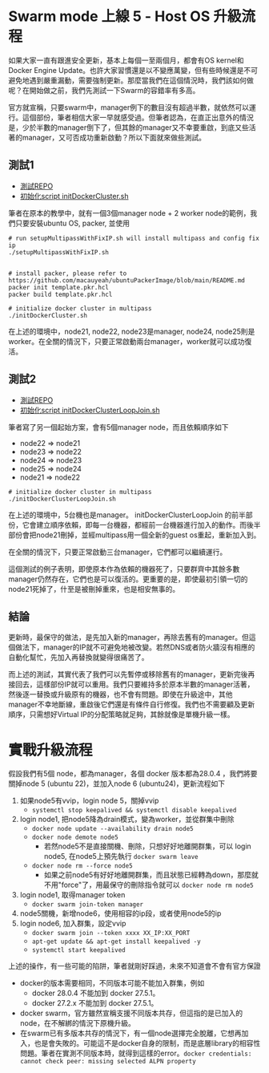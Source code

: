 # Swarm mode 上線 5 - Host OS 升級流程

如果大家一直有跟進安全更新，基本上每個一至兩個月，都會有OS kernel和Docker Engine Update。也許大家習慣還是以不變應萬變，但有些時候還是不可避免地遇到嚴重漏動，需要強制更新。那麼當我們在這個情況時，我們該如何做呢？在開始做之前，我們先測試一下Swarm的容錯率有多高。

官方就宣稱，只要swarm中，manager例下的數目沒有超過半數，就依然可以運行。這個部份，筆者相信大家一早就感受過。但筆者認為，在直正出意外的情況是，少於半數的manager倒下了，但其餘的manager又不幸要重啟，到底又些活著的manager，又可否成功重新啟動？所以下面就來做些測試。

## 測試1
- [測試REPO](https://github.com/macauyeah/ubuntuPackerImage)
- [初始化script initDockerCluster.sh](https://github.com/macauyeah/ubuntuPackerImage/blob/main/initDockerCluster.sh)

筆者在原本的教學中，就有一個3個manager node + 2 worker node的範例，我們只要安裝ubuntu OS, packer, 並使用

```
# run setupMultipassWithFixIP.sh will install multipass and config fix ip
./setupMultipassWithFixIP.sh


# install packer, please refer to https://github.com/macauyeah/ubuntuPackerImage/blob/main/README.md
packer init template.pkr.hcl
packer build template.pkr.hcl

# initialize docker cluster in multipass
./initDockerCluster.sh
```

在上述的環境中，node21, node22, node23是manager, node24, node25則是worker。在全關的情況下，只要正常啟動兩台manager，worker就可以成功復活。

## 測試2
- [測試REPO](https://github.com/macauyeah/ubuntuPackerImage)
- [初始化script initDockerClusterLoopJoin.sh](https://github.com/macauyeah/ubuntuPackerImage/blob/main/initDockerClusterLoopJoin.sh)

筆者寫了另一個起始方案，會有5個manager node，而且依賴順序如下

- node22 => node21
- node23 => node22
- node24 => node23
- node25 => node24
- node21 => node22


```
# initialize docker cluster in multipass
./initDockerClusterLoopJoin.sh
```
在上述的環境中，5台機也是manager。 initDockerClusterLoopJoin 的前半部份，它會建立順序依賴，即每一台機器，都經前一台機器進行加入的動作。而後半部份會把node21刪掉，並經multipass用一個全新的guest os重起，重新加入到。

在全關的情況下，只要正常啟動三台manager，它們都可以繼續運行。

這個測試的例子表明，即使原本作為依賴的機器死了，只要群齊中其餘多數manager仍然存在，它們也是可以復活的。更重要的是，即使最初引領一切的node21死掉了，什至是被刪掉重來，也是相安無事的。

## 結論
更新時，最保守的做法，是先加入新的manager，再除去舊有的manager。但這個做法下，manager的IP就不可避免地被改變。若然DNS或者防火牆沒有相應的自動化幫忙，先加入再替換就變得很痛苦了。

而上述的測試，其實代表了我們可以先暫停或移除舊有的manager，更新完後再接回去，這樣部份IP就可以重用。我們只要維持多於原本半數的manager活著，然後逐一替換或升級原有的機器，也不會有問題。即使在升級途中，其他manager不幸地斷線，重啟後它們還是有條件自行修復。我們也不需要顧及更新順序，只需想好Virtual IP的分配策略就足夠，其餘就像是單機升級一樣。


# 實戰升級流程
假設我們有5個 node，都為manager，各個 docker 版本都為28.0.4 ，我們將要關掉node 5 (ubuntu 22)，並加入node 6 (ubuntu24)，更新流程如下
1. 如果node5有vvip，login node 5，關掉vvip
    - `systemctl stop keepalived && systemctl disable keepalived`
1. login node1, 把node5降為drain模式，變為worker，並從群集中刪除
    - `docker node update --availability drain node5`
    - `docker node demote node5`
        - 若然node5不是直接關機、刪除，只想好好地離開群集，可以 login node5, 在node5上預先執行 `docker swarm leave`
    - `docker node rm --force node5`
        - 如果之前node5有好好地離開群集，而且狀態已經轉為down，那麼就不用"force"了，用最保守的刪除指令就可以 `docker node rm node5`
1. login node1, 取得manager token
    - `docker swarm join-token manager`
1. node5關機，新增node6，使用相容的ip段，或者使用node5的ip
1. login node6, 加入群集，設定vvip
    - `docker swarm join --token xxxx XX_IP:XX_PORT`
    - `apt-get update && apt-get install keepalived -y`
    - `systemctl start keepalived`

上述的操作，有一些可能的陷阱，筆者就剛好踩過，未來不知道會不會有官方保證

- docker的版本需要相同，不同版本可能不能加入群集，例如
    - docker 28.0.4 不能加到 docker 27.5.1。
    - docker 27.2.x 不能加到 docker 27.5.1。
- docker swarm，官方雖然宣稱支援不同版本共存，但這指的是已加入的node，在不解綁的情況下原機升級。
- 在swarm已有多版本共存的情況下，有一個node選擇完全脫離，它想再加入，也是會失敗的。可能這不是docker自身的限制，而是底層library的相容性問題。筆者在實測不同版本時，就得到這樣的error。`docker credentials: cannot check peer: missing selected ALPN property`
